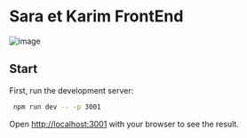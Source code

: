 # Sara et Karim FrontEnd
![image](https://github.com/user-attachments/assets/b6f479e5-99ac-4f26-8a5e-2be3e85f8374)


## Start

First, run the development server:

```bash
 npm run dev -- -p 3001

```
Open [http://localhost:3001](http://localhost:3001) with your browser to see the result.
